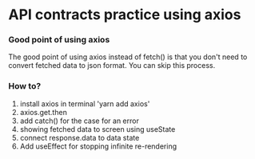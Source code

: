 # API contracts practice using axios

### Good point of using axios

The good point of using axios instead of fetch() is that you don't need to convert fetched data to json format. You can skip this process.

### How to?

1. install axios in terminal 'yarn add axios'
2. axios.get.then
3. add catch() for the case for an error
4. showing fetched data to screen using useState
5. connect response.data to data state
6. Add useEffect for stopping infinite re-rendering
